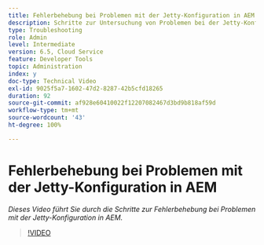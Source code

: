 ```yaml
---
title: Fehlerbehebung bei Problemen mit der Jetty-Konfiguration in AEM
description: Schritte zur Untersuchung von Problemen bei der Jetty-Konfiguration
type: Troubleshooting
role: Admin
level: Intermediate
version: 6.5, Cloud Service
feature: Developer Tools
topic: Administration
index: y
doc-type: Technical Video
exl-id: 9025f5a7-1602-47d2-8287-42b5cfd18265
duration: 92
source-git-commit: af928e60410022f12207082467d3bd9b818af59d
workflow-type: tm+mt
source-wordcount: '43'
ht-degree: 100%

---
```


# Fehlerbehebung bei Problemen mit der Jetty-Konfiguration in AEM

*Dieses Video führt Sie durch die Schritte zur Fehlerbehebung bei Problemen mit der Jetty-Konfiguration in AEM.*

>[!VIDEO](https://video.tv.adobe.com/v/335470?quality=12&learn=on)
